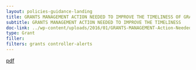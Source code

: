 ```yaml
---
layout: policies-guidance-landing
title: GRANTS MANAGEMENT ACTION NEEDED TO IMPROVE THE TIMELINESS OF GRANT CLOSEOUTS BY FEDERAL AGENCIES
subtitle: GRANTS MANAGEMENT ACTION NEEDED TO IMPROVE THE TIMELINESS 
doc-link: ../wp-content/uploads/2016/01/GRANTS-MANAGEMENT-Action-Needed-to-Improve-the-Timeliness-of-Grant-Closeouts-by-Federal-Agencies.pdf
type: Grant
filler: 
filters: grants controller-alerts
---
```


<a href="{{ site.baseurl }}/wp-content/uploads/2016/01/GRANTS-MANAGEMENT-Action-Needed-to-Improve-the-Timeliness-of-Grant-Closeouts-by-Federal-Agencies.pdf">pdf</a>